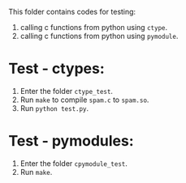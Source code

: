 This folder contains codes for testing:
1. calling c functions from python using `ctype`.
2. calling c functions from python using `pymodule`.


Test - ctypes:
===
1. Enter the folder `ctype_test`.
2. Run `make` to compile `spam.c` to `spam.so`.
3. Run `python test.py`.

Test - pymodules:
===
1. Enter the folder `cpymodule_test`.
1. Run `make`.

